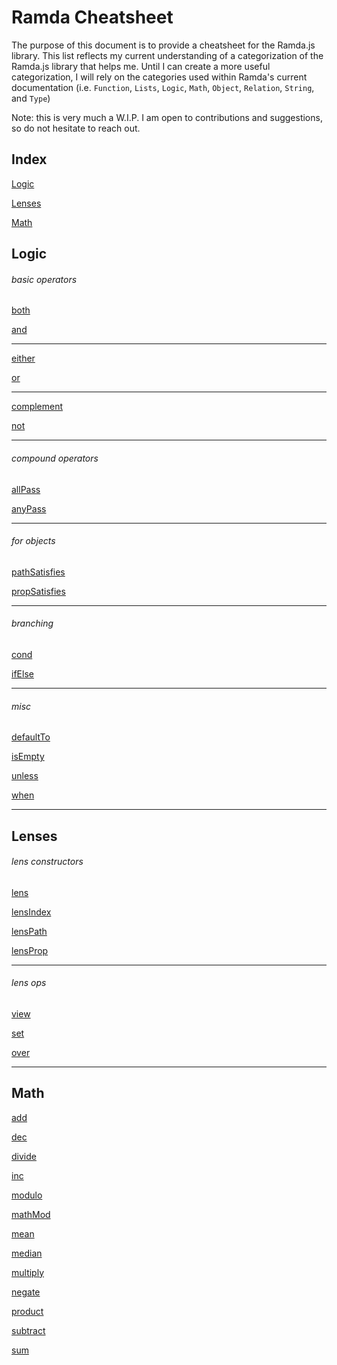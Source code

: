 # Ramda Cheatsheet

The purpose of this document is to provide a cheatsheet for the Ramda.js library.
This list reflects my current understanding of a categorization of the Ramda.js library that helps me.
Until I can create a more useful categorization, I will rely on the categories used within Ramda's current documentation (i.e. `Function`, `Lists`, `Logic`, `Math`, `Object`, `Relation`, `String`, and `Type`)

Note: this is very much a W.I.P. I am open to contributions and suggestions, so do not hesitate to reach out.

## Index

[Logic](https://github.com/wpcarro/ramda-extensions/blob/master/RamdaCheatsheet.md#logic)

[Lenses](https://github.com/wpcarro/ramda-extensions/blob/master/RamdaCheatsheet.md#lenses)

[Math](https://github.com/wpcarro/ramda-extensions/blob/master/RamdaCheatsheet.md#math)

## Logic
###### basic operators
[both](http://ramdajs.com/0.19.1/docs/#both)

[and](http://ramdajs.com/0.19.1/docs/#and)

***

[either](http://ramdajs.com/0.19.1/docs/#either)

[or](http://ramdajs.com/0.19.1/docs/#or)

***

[complement](http://ramdajs.com/0.19.1/docs/#complement)

[not](http://ramdajs.com/0.19.1/docs/#not)

***

###### compound operators
[allPass](http://ramdajs.com/0.19.1/docs/#allPass)

[anyPass](http://ramdajs.com/0.19.1/docs/#anyPass)

---

###### for objects
[pathSatisfies](http://ramdajs.com/0.19.1/docs/#pathSatisfies)

[propSatisfies](http://ramdajs.com/0.19.1/docs/#propSatisfies)

---

###### branching
[cond](http://ramdajs.com/0.19.1/docs/#cond)

[ifElse](http://ramdajs.com/0.19.1/docs/#ifElse)

---

###### misc
[defaultTo](http://ramdajs.com/0.19.1/docs/#defaultTo)

[isEmpty](http://ramdajs.com/0.19.1/docs/#isEmpty)

[unless](http://ramdajs.com/0.19.1/docs/#unless)

[when](http://ramdajs.com/0.19.1/docs/#when)

---

## Lenses
###### lens constructors
[lens](http://ramdajs.com/0.19.1/docs/#lens)

[lensIndex](http://ramdajs.com/0.19.1/docs/#lensIndex)

[lensPath](http://ramdajs.com/0.19.1/docs/#lensPath)

[lensProp](http://ramdajs.com/0.19.1/docs/#lensProp)

***

###### lens ops
[view](http://ramdajs.com/0.19.1/docs/#view)

[set](http://ramdajs.com/0.19.1/docs/#set)

[over](http://ramdajs.com/0.19.1/docs/#over)

---

## Math
[add](http://ramdajs.com/0.19.1/docs/#add)

[dec](http://ramdajs.com/0.19.1/docs/#dec)

[divide](http://ramdajs.com/0.19.1/docs/#divide)

[inc](http://ramdajs.com/0.19.1/docs/#inc)

[modulo](http://ramdajs.com/0.19.1/docs/#modulo)

[mathMod](http://ramdajs.com/0.19.1/docs/#mathMod)

[mean](http://ramdajs.com/0.19.1/docs/#mean)

[median](http://ramdajs.com/0.19.1/docs/#median)

[multiply](http://ramdajs.com/0.19.1/docs/#multiply)

[negate](http://ramdajs.com/0.19.1/docs/#negate)

[product](http://ramdajs.com/0.19.1/docs/#product)

[subtract](http://ramdajs.com/0.19.1/docs/#subtract)

[sum](http://ramdajs.com/0.19.1/docs/#sum)
